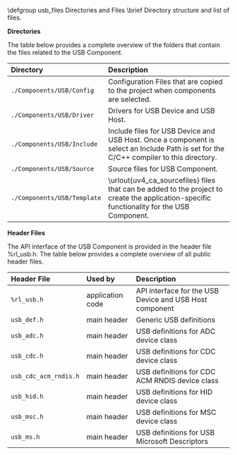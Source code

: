 \defgroup   usb_files Directories and Files
\brief      Directory structure and list of files.

**Directories**

The table below provides a complete overview of the folders that contain the files related to the USB Component.

Directory                    | Description
:--------------------------- | :---------------------
`./Components/USB/Config`    | Configuration Files that are copied to the project when components are selected.
`./Components/USB/Driver`    | Drivers for USB Device and USB Host.
`./Components/USB/Include`   | Include files for USB Device and USB Host. Once a component is select an Include Path is set for the C/C++ compiler to this directory.
`./Components/USB/Source`    | Source files for USB Component.
`./Components/USB/Template`  | \urlout{uv4_ca_sourcefiles} files that can be added to the project to create the application-specific functionality for the USB Component.

**Header Files**

The API interface of the USB Component is provided in the header file %rl_usb.h.
The table below provides a complete overview of all public header files.

Header File           | Used by           | Description
:-------------------- | :---------------- | :------------------------------------
`%rl_usb.h`           | application code  | API interface for the USB Device and USB Host component
`usb_def.h`           | main header       | Generic USB definitions
`usb_adc.h`           | main header       | USB definitions for ADC device class
`usb_cdc.h`           | main header       | USB definitions for CDC device class
`usb_cdc_acm_rndis.h` | main header       | USB definitions for CDC ACM RNDIS device class
`usb_hid.h`           | main header       | USB definitions for HID device class
`usb_msc.h`           | main header       | USB definitions for MSC device class
`usb_ms.h`            | main header       | USB definitions for USB Microsoft Descriptors
